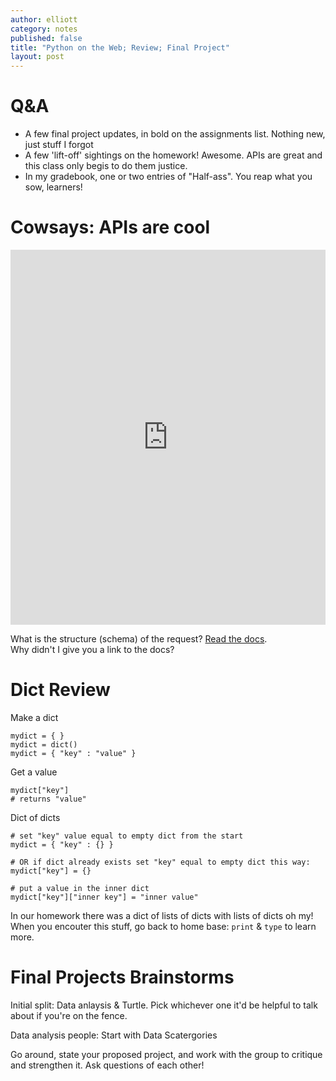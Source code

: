 ```yaml
---
author: elliott
category: notes
published: false
title: "Python on the Web; Review; Final Project"
layout: post
---
```


# Q&A

- A few final project updates, in bold on the assignments list.  Nothing new, just stuff I forgot
- A few 'lift-off' sightings on the homework!  Awesome.  APIs are great and this class only begis to do them justice.
- In my gradebook, one or two entries of "Half-ass".  You reap what you sow, learners!

# Cowsays: APIs are cool

<iframe src="https://trinket.io/embed/python3/0577ff78e3" width="100%" height="600" frameborder="0" marginwidth="0" marginheight="0" allowfullscreen></iframe>

What is the structure (schema) of the request?  [Read the docs](https://developers.google.com/maps/documentation/geocoding/intro#GeocodingResponses).  
Why didn't I give you a link to the docs?  

# Dict Review

Make a dict

```
mydict = { }
mydict = dict()
mydict = { "key" : "value" }
```

Get a value

```
mydict["key"]
# returns "value"
```

Dict of dicts

```
# set "key" value equal to empty dict from the start
mydict = { "key" : {} }

# OR if dict already exists set "key" equal to empty dict this way:
mydict["key"] = {}

# put a value in the inner dict
mydict["key"]["inner key"] = "inner value"
```

In our homework there was a dict of lists of dicts with lists of dicts oh my!  When you encouter this stuff,
go back to home base: `print` & `type` to learn more.

# Final Projects Brainstorms

Initial split: Data anlaysis & Turtle.  Pick whichever one it'd be helpful to talk about if you're on the fence.

Data analysis people: Start with Data Scatergories

Go around, state your proposed project, and work with the group to critique and strengthen it.  Ask questions of each other!